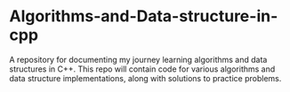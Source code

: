 # Algorithms-and-Data-structure-in-cpp
A repository for documenting my journey learning algorithms and data structures in C++. This repo will contain code for various algorithms and data structure implementations, along with solutions to practice problems.
